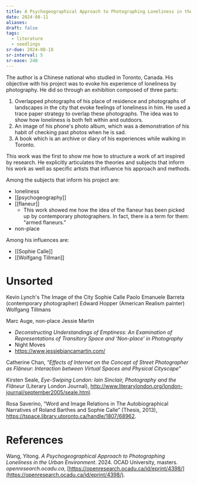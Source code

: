 ```yaml
---
title: A Psychogeographical Approach to Photographing Loneliness in the Urban Environment by Wang
date: 2024-08-11
aliases: 
draft: false
tags:
  - literature
  - seedlings
sr-due: 2024-08-18
sr-interval: 5
sr-ease: 248
---
```

The author is a Chinese national who studied in Toronto, Canada. His objective with his project was to evoke his experience of loneliness by photography. He did so through an exhibition composed of three parts:
1. Overlapped photographs of his place of residence and photographs of landscapes in the city that evoke feelings of loneliness in him. He used a trace paper strategy to overlap these photographs. The idea was to show how loneliness is both felt within and outdoors.
2. An image of his phone's photo album, which was a demonstration of his habit of checking past photos when he is sad.
3. A book which is an archive or diary of his experiences while walking in Toronto.

This work was the first to show me how to structure a work of art inspired by research. He explicitly articulates the theories and subjects that inform his work as well as specific artists that influence his approach and methods.

Among the subjects that inform his project are:
- loneliness
- [[psychogeography]]
- [[flaneur]]
	- This work showed me how the idea of the flaneur has been picked up by contemporary photographers. In fact, there is a term for them: "armed flaneurs."
- non-place

Among his influences are:
- [[Sophie Calle]]
- [[Wolfgang Tillman]]

# Unsorted

Kevin Lynch's The Image of the City
Sophie Calle
Paolo Emanuele Barreta (contemporary photographer)
Edward Hopper (American Realism painter)
Wolfgang Tillmans

Marc Auge, non-place
Jessie Martin
- _Deconstructing Understandings of Emptiness: An Examination of Representations of Transitory Space and ‘Non-place’ in Photography_
- Night Moves
- https://www.jessiebiancamartin.com/

Catherine Chan, _“Effects of Internet on the Concept of Street Photographer as Flâneur: Interaction between Virtual Spaces and Physical Cityscape”_

Kirsten Seale, _Eye-Swiping London: Iain Sinclair, Photography and the Flâneur_ (Literary London Journal), http://www.literarylondon.org/london-journal/september2005/seale.html.

Rosa Saverino, “Word and Image Relations in The Autobiographical Narratives of Roland Barthes and Sophie Calle” (Thesis, 2013), https://tspace.library.utoronto.ca/handle/1807/68962.

# References

Wang, Yitong. _A Psychogeographical Approach to Photographing Loneliness in the Urban Environment_. 2024. OCAD University, masters. _openresearch.ocadu.ca_, [https://openresearch.ocadu.ca/id/eprint/4398/](https://openresearch.ocadu.ca/id/eprint/4398/).